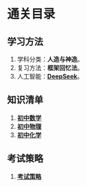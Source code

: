 # 通关目录

## 学习方法

1. 学科分类：**人造与神造**。
2. 复习方法：**框架回忆法**。
3. 人工智能：[**DeepSeek**](https://chat.deepseek.com/)。

## 知识清单

1. [**初中数学**](math/index.html)
2. [**初中物理**](physics/index.html)
3. [**初中化学**](chemistry/index.html)

## 考试策略

1. [**考试策略**](strategy/index.html)

